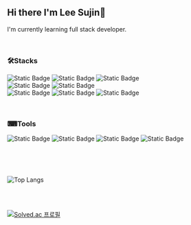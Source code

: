 ## Hi there I'm Lee Sujin👋

<!--
**Sujin1517/Sujin1517** is a ✨ _special_ ✨ repository because its `README.md` (this file) appears on your GitHub profile.

Here are some ideas to get you started:

- 🔭 I’m currently working on ...
- 🌱 I’m currently learning ...
- 👯 I’m looking to collaborate on ...
- 🤔 I’m looking for help with ...
- 💬 Ask me about ...
- 📫 How to reach me: ...
- 😄 Pronouns: ...
- ⚡ Fun fact: ...
-->

I'm currently learning full stack developer.

</br>

### 🛠Stacks

![Static Badge](https://img.shields.io/badge/JAVA-4479A1?style=for-the-badge&logoColor=ffffff)
![Static Badge](https://img.shields.io/badge/Spring_Boot-6DB33F?style=for-the-badge&logo=springboot&logoColor=%23ffffff)
![Static Badge](https://img.shields.io/badge/Kafka-231F20?style=for-the-badge&logo=apachekafka&logoColor=%23ffffff)   
![Static Badge](https://img.shields.io/badge/MySQL-4479A1?style=for-the-badge&logo=mysql&logoColor=ffffff)
![Static Badge](https://img.shields.io/badge/PostgreSQL-4169E1?style=for-the-badge&logo=postgresql&logoColor=%23ffffff)   
![Static Badge](https://img.shields.io/badge/React-61DAFB?style=for-the-badge&logo=react&logoColor=%23000000)
![Static Badge](https://img.shields.io/badge/Vue.js-4FC08D?style=for-the-badge&logo=vuedotjs&logoColor=%23ffffff)
![Static Badge](https://img.shields.io/badge/Next.js-000000?style=for-the-badge&logo=nextdotjs&logoColor=%23ffffff)

</br>

### ⌨Tools

![Static Badge](https://img.shields.io/badge/Notepad%2B%2B-90E59A?style=for-the-badge&logo=notepadplusplus&logoColor=000000)
![Static Badge](https://img.shields.io/badge/VS%20Code-007ACC?style=for-the-badge&logo=visualstudiocode&logoColor=ffffff)
![Static Badge](https://img.shields.io/badge/Eclipse-2C2255?style=for-the-badge&logo=eclipse&logoColor=ffffff)
![Static Badge](https://img.shields.io/badge/IntelliJ-000000?style=for-the-badge&logo=intellijidea&logoColor=%23ffffff)

</br>

</br>

</br>

![Top Langs](https://github-readme-stats.vercel.app/api/top-langs/?username=Sujin1517)

</br>

</br>

[![Solved.ac
프로필](http://mazassumnida.wtf/api/v2/generate_badge?boj=11tnwls12)](https://solved.ac/11tnwls12)
